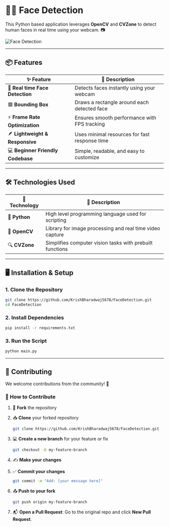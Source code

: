# 👨‍💻 Face Detection

This Python based application leverages **OpenCV** and **CVZone** to detect human faces in real time using your webcam. 📷

![Face Detection]()

---

## 📦 Features

| ✨ Feature                         | 📝 Description                                  |
| --------------------------------- | ----------------------------------------------- |
| 🎥 **Real time Face Detection**   | Detects faces instantly using your webcam       |
| 🟥 **Bounding Box**               | Draws a rectangle around each detected face     |
| ⚡ **Frame Rate Optimization**     | Ensures smooth performance with FPS tracking    |
| 🪶 **Lightweight & Responsive**   | Uses minimal resources for fast response time   |
| 💻 **Beginner Friendly Codebase** | Simple, readable, and easy to customize         |

---

## 🛠️ Technologies Used

| 🔧 Technology | 📖 Description                                                 |
| ------------- | -------------------------------------------------------------- |
| 🐍 **Python** | High level programming language used for scripting             |
| 📸 **OpenCV** | Library for image processing and real time video capture       |
| 🔍 **CVZone** | Simplifies computer vision tasks with prebuilt functions       |

---

## 🖥️ Installation & Setup

### 1. Clone the Repository

```bash
git clone https://github.com/KrishBharadwaj5678/FaceDetection.git
cd FaceDetection
```

### 2. Install Dependencies

```bash
pip install -r requirements.txt
```

### 3. Run the Script

```bash
python main.py
```

---

## 🙌 Contributing

We welcome contributions from the community! 🚀

### 🔧 How to Contribute

1. 🍴 **Fork** the repository

2. 📥 **Clone** your forked repository

   ```bash
   git clone https://github.com/KrishBharadwaj5678/FaceDetection.git
   ```

3. 💻 **Create a new branch** for your feature or fix

   ```bash
   git checkout -b my-feature-branch
   ```

4. ✍️ **Make your changes**

5. ✅ **Commit your changes**

   ```bash
   git commit -m "Add: [your message here]"
   ```

6. 📤 **Push to your fork**

   ```bash
   git push origin my-feature-branch
   ```

7. 📬 **Open a Pull Request**:
   Go to the original repo and click **New Pull Request**.
